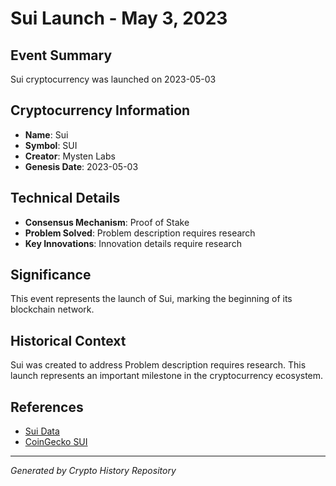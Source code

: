 # Sui Launch - May 3, 2023

## Event Summary
Sui cryptocurrency was launched on 2023-05-03

## Cryptocurrency Information
- **Name**: Sui
- **Symbol**: SUI
- **Creator**: Mysten Labs
- **Genesis Date**: 2023-05-03

## Technical Details
- **Consensus Mechanism**: Proof of Stake
- **Problem Solved**: Problem description requires research
- **Key Innovations**: Innovation details require research

## Significance
This event represents the launch of Sui, marking the beginning of its blockchain network.

## Historical Context
Sui was created to address Problem description requires research. This launch represents an important milestone in the cryptocurrency ecosystem.

## References
- [Sui Data](../cryptocurrencies/sui.json)
- [CoinGecko SUI](https://www.coingecko.com/en/coins/sui)

---
*Generated by Crypto History Repository*
